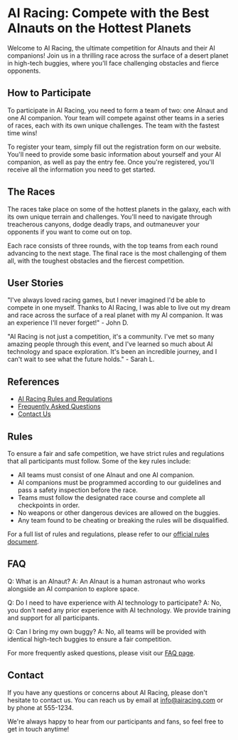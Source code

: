 <!--
Write me content for website with wallpaper which alt text is:

"A team of AInauts and their AI companions racing across the surface of a desert planet in high-tech buggies."

The name/title of the page should not be 1:1 copy of the alt text but rather a real content of the website which is using this wallpaper.

- Use markdown format 
- Start with the heading
- The content should look like a real website 
- Include real sections like references, contact, user stories, etc. use things relevant to the page purpose.
- Feel free to use structure like headings, bullets, numbering, blockquotes, paragraphs, horizontal lines, etc.
- You can use formatting like bold or _italic_
- You can include UTF-8 emojis
- Links should be only #hash anchors (and you can refer to the document itself)
- Do not include images
-->

<!--font:Montserrat-->

# AI Racing: Compete with the Best AInauts on the Hottest Planets

Welcome to AI Racing, the ultimate competition for AInauts and their AI companions! Join us in a thrilling race across the surface of a desert planet in high-tech buggies, where you'll face challenging obstacles and fierce opponents.

## How to Participate

To participate in AI Racing, you need to form a team of two: one AInaut and one AI companion. Your team will compete against other teams in a series of races, each with its own unique challenges. The team with the fastest time wins!

To register your team, simply fill out the registration form on our website. You'll need to provide some basic information about yourself and your AI companion, as well as pay the entry fee. Once you're registered, you'll receive all the information you need to get started.

## The Races

The races take place on some of the hottest planets in the galaxy, each with its own unique terrain and challenges. You'll need to navigate through treacherous canyons, dodge deadly traps, and outmaneuver your opponents if you want to come out on top.

Each race consists of three rounds, with the top teams from each round advancing to the next stage. The final race is the most challenging of them all, with the toughest obstacles and the fiercest competition.

## User Stories

"I've always loved racing games, but I never imagined I'd be able to compete in one myself. Thanks to AI Racing, I was able to live out my dream and race across the surface of a real planet with my AI companion. It was an experience I'll never forget!" - John D.

"AI Racing is not just a competition, it's a community. I've met so many amazing people through this event, and I've learned so much about AI technology and space exploration. It's been an incredible journey, and I can't wait to see what the future holds." - Sarah L.

## References

- [AI Racing Rules and Regulations](#rules)
- [Frequently Asked Questions](#faq)
- [Contact Us](#contact)

## Rules

To ensure a fair and safe competition, we have strict rules and regulations that all participants must follow. Some of the key rules include:

- All teams must consist of one AInaut and one AI companion.
- AI companions must be programmed according to our guidelines and pass a safety inspection before the race.
- Teams must follow the designated race course and complete all checkpoints in order.
- No weapons or other dangerous devices are allowed on the buggies.
- Any team found to be cheating or breaking the rules will be disqualified.

For a full list of rules and regulations, please refer to our [official rules document](#).

## FAQ

Q: What is an AInaut?
A: An AInaut is a human astronaut who works alongside an AI companion to explore space.

Q: Do I need to have experience with AI technology to participate?
A: No, you don't need any prior experience with AI technology. We provide training and support for all participants.

Q: Can I bring my own buggy?
A: No, all teams will be provided with identical high-tech buggies to ensure a fair competition.

For more frequently asked questions, please visit our [FAQ page](#).

## Contact

If you have any questions or concerns about AI Racing, please don't hesitate to contact us. You can reach us by email at info@airacing.com or by phone at 555-1234.

We're always happy to hear from our participants and fans, so feel free to get in touch anytime!
